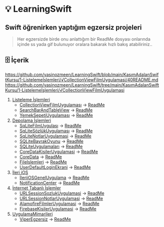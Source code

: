 # 💡 LearningSwift
## Swift öğrenirken yaptığım egzersiz projeleri
> Her egzersizde birde onu anlattığım bir ReadMe dosyası onlarında içinde ss yada gif bulunuyor oralara bakarak hızlı bakış atabiliriniz..



## 🗄 İçerik

https://github.com/yasinozmeen/LearningSwift/blob/main/KasımAdalanSwiftKursu/1-Listelemeİşlemleri/√CollectionViewFilmUygulamasi/40README.md
https://github.com/yasinozmeen/LearningSwift/tree/main/KasımAdalanSwiftKursu/1-Listelemeİşlemleri/√CollectionViewFilmUygulamasi

1. [Listeleme İşlemleri](https://github.com/yasinozmeen/LearningSwift/tree/main/KasımAdalanSwiftKursu/1-Listelemeİşlemleri)
	- [CollectionViewFilmUygulaması](https://github.com/yasinozmeen/LearningSwift/blob/main/KasımAdalanSwiftKursu/1-Listelemeİşlemleri/√CollectionViewFilmUygulamasi) -> [ReadMe](https://github.com/yasinozmeen/LearningSwift/blob/main/KasımAdalanSwiftKursu/1-Listelemeİşlemleri/√CollectionViewFilmUygulamasi/40README.md)
	- [SearchBarAndTableView](https://github.com/yasinozmeen/LearningSwift/blob/main/KasımAdalanSwiftKursu/1-Listelemeİşlemleri/√SearchBarANDTableView) -> [ReadMe](https://github.com/yasinozmeen/LearningSwift/blob/main/KasımAdalanSwiftKursu/1-Listelemeİşlemleri/√SearchBarANDTableView/41readME.md)
	- [YemekSepetiUygulaması](https://github.com/yasinozmeen/LearningSwift/blob/main/KasımAdalanSwiftKursu/1-Listelemeİşlemleri/√YemekSepetiUygulaması) -> [ReadMe](https://github.com/yasinozmeen/LearningSwift/blob/main/KasımAdalanSwiftKursu/1-Listelemeİşlemleri/√YemekSepetiUygulaması/37ReadME.md)
2. [Depolama İşlemleri](https://github.com/yasinozmeen/LearningSwift/blob/main/KasımAdalanSwiftKursu/2-Depolamaİşlemleri)
	- [SqLiteFilmUygulası](https://github.com/yasinozmeen/LearningSwift/tree/main/KasımAdalanSwiftKursu/2-Depolamaİşlemleri/FilmUygulaması) -> [ReadMe](https://github.com/yasinozmeen/LearningSwift/blob/main/KasımAdalanSwiftKursu/2-Depolamaİşlemleri/FilmUygulaması/readMe.md)
	- [SqLiteSözlükUygulaması](https://github.com/yasinozmeen/LearningSwift/blob/main/KasımAdalanSwiftKursu/2-Depolamaİşlemleri/SozlukUygulaması) -> [ReadMe](https://github.com/yasinozmeen/LearningSwift/blob/main/KasımAdalanSwiftKursu/2-Depolamaİşlemleri/SozlukUygulaması/readMe.md)	
	- [SqLiteNotlarUygulamasi](https://github.com/yasinozmeen/LearningSwift/blob/main/KasımAdalanSwiftKursu/2-Depolamaİşlemleri/notUygulamasi) -> [ReadMe](https://github.com/yasinozmeen/LearningSwift/blob/main/KasımAdalanSwiftKursu/2-Depolamaİşlemleri/notUygulamasi/readMe.md)
	- [SQLiteBayrakOyunu](https://github.com/yasinozmeen/LearningSwift/blob/main/KasımAdalanSwiftKursu/2-Depolamaİşlemleri/√BayrakUygulamasi) -> [ReadMe](https://github.com/yasinozmeen/LearningSwift/blob/main/KasımAdalanSwiftKursu/2-Depolamaİşlemleri/√BayrakUygulamasi/47readMe.md)
	- [SQLiteUygulamaları](https://github.com/yasinozmeen/LearningSwift/blob/main/KasımAdalanSwiftKursu/2-Depolamaİşlemleri/√SQLiteUygulamalari) -> [ReadMe](https://github.com/yasinozmeen/LearningSwift/blob/main/KasımAdalanSwiftKursu/2-Depolamaİşlemleri/√SQLiteUygulamalari/46ReadME.md)
	- [CoreDataKisilerUygulamasi](https://github.com/yasinozmeen/LearningSwift/blob/main/KasımAdalanSwiftKursu/2-Depolamaİşlemleri/√CoreDataKisilerUygulaması) -> [ReadMe](https://github.com/yasinozmeen/LearningSwift/blob/main/KasımAdalanSwiftKursu/2-Depolamaİşlemleri/√CoreDataKisilerUygulaması/45ReadMe.md)
	- [CoreData](https://github.com/yasinozmeen/LearningSwift/tree/main/KasımAdalanSwiftKursu/2-Depolamaİşlemleri/√ToDoFilm) -> [ReadMe](https://github.com/yasinozmeen/LearningSwift/blob/main/KasımAdalanSwiftKursu/2-Depolamaİşlemleri/√ToDoFilm/ReadMe.md)
	- [FileIslemleri](https://github.com/yasinozmeen/LearningSwift/blob/main/KasımAdalanSwiftKursu/2-Depolamaİşlemleri/√FileIslemleri) -> [ReadMe](https://github.com/yasinozmeen/LearningSwift/blob/main/KasımAdalanSwiftKursu/2-Depolamaİşlemleri/√FileIslemleri/44ReadMe.md)
	- [UserDefaultLoginEkrani](https://github.com/yasinozmeen/LearningSwift/blob/main/KasımAdalanSwiftKursu/2-Depolamaİşlemleri/√LoginEkraniUserDefault) -> [ReadMe](https://github.com/yasinozmeen/LearningSwift/blob/main/KasımAdalanSwiftKursu/2-Depolamaİşlemleri/√LoginEkraniUserDefault/43readMe.md)
3. [İleri iOS](https://github.com/yasinozmeen/LearningSwift/blob/main/KasımAdalanSwiftKursu/3-İleriIOS)
	- [İleriiOSGenelUygulama](https://github.com/yasinozmeen/LearningSwift/blob/main/KasımAdalanSwiftKursu/3-İleriIOS/IleriiOSGenelUygulama) -> [ReadMe](https://github.com/yasinozmeen/LearningSwift/blob/main/KasımAdalanSwiftKursu/3-İleriIOS/IleriiOSGenelUygulama/readMe.md)
	- [NotificationCenter](https://github.com/yasinozmeen/LearningSwift/blob/main/KasımAdalanSwiftKursu/3-İleriIOS/NotificationCenterGiris) -> [ReadMe](https://github.com/yasinozmeen/LearningSwift/blob/main/KasımAdalanSwiftKursu/3-İleriIOS/NotificationCenterGiris/README.md)
4. [İnternet Tabanlı İşlemler](https://github.com/yasinozmeen/LearningSwift/blob/main/KasımAdalanSwiftKursu/4-InternetTabanliIslemler)
	- [URLSessionSozlukUygulamasi](https://github.com/yasinozmeen/LearningSwift/blob/main/KasımAdalanSwiftKursu/4-InternetTabanliIslemler/URLSessionSozlukUygulamasi) -> [ReadMe](https://github.com/yasinozmeen/LearningSwift/blob/main/KasımAdalanSwiftKursu/4-InternetTabanliIslemler/URLSessionSozlukUygulamasi/README.md)
	- [URLSessionNotlarUygulamasi](https://github.com/yasinozmeen/LearningSwift/blob/main/KasımAdalanSwiftKursu/4-InternetTabanliIslemler/URLSessionNotlarUygulamasi) -> [ReadMe](https://github.com/yasinozmeen/LearningSwift/blob/main/KasımAdalanSwiftKursu/4-InternetTabanliIslemler/URLSessionNotlarUygulamasi/README.md)
	- [AlamofireFilmlerUygulamasi](https://github.com/yasinozmeen/LearningSwift/blob/main/KasımAdalanSwiftKursu/4-InternetTabanliIslemler/AlamofireFilmlerUygulaması) -> [ReadMe](https://github.com/yasinozmeen/LearningSwift/blob/main/KasımAdalanSwiftKursu/4-InternetTabanliIslemler/AlamofireFilmlerUygulaması/README.md)
	- [FirebaseKisilerUygulamasi](https://github.com/yasinozmeen/LearningSwift/blob/main/KasımAdalanSwiftKursu/4-InternetTabanliIslemler/FirebaseKisilerUygulamasi) -> [ReadMe](https://github.com/yasinozmeen/LearningSwift/blob/main/KasımAdalanSwiftKursu/4-InternetTabanliIslemler/FirebaseKisilerUygulamasi/README.md)
4. [UygulamaMimarileri](https://github.com/yasinozmeen/LearningSwift/blob/main/KasımAdalanSwiftKursu/5-UygulamaMimarileri)
	- [ViperEgzersiz](https://github.com/yasinozmeen/LearningSwift/blob/main/KasımAdalanSwiftKursu/5-UygulamaMimarileri/ViperEgzersiz) -> [ReadMe](https://github.com/yasinozmeen/LearningSwift/blob/main/KasımAdalanSwiftKursu/5-UygulamaMimarileri/ViperEgzersiz/readme.md)
	

